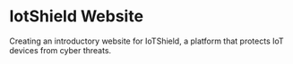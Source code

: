 # IotShield Website
Creating an introductory website for IoTShield, a platform that protects IoT devices from cyber threats.
